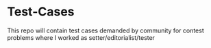 # Test-Cases
This repo will contain test cases demanded by community for contest problems where I worked as setter/editorialist/tester
